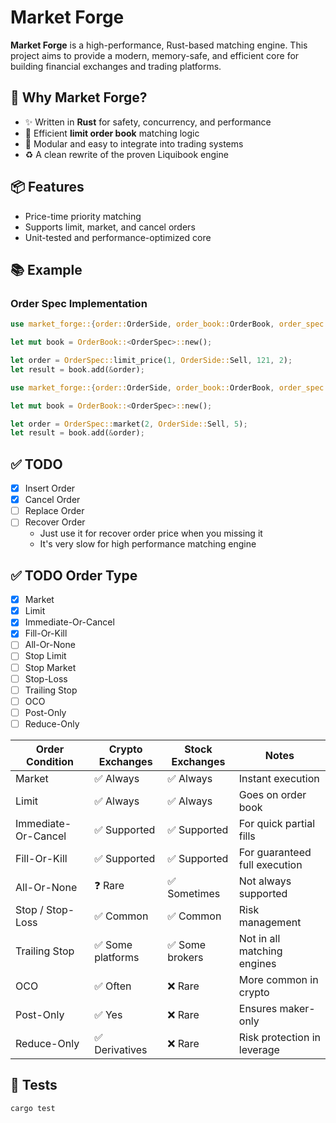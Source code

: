 # Market Forge

**Market Forge** is a high-performance, Rust-based matching engine. This project aims to provide a modern, memory-safe, and efficient core for building financial exchanges and trading platforms.

## 🚀 Why Market Forge?

- ✨ Written in **Rust** for safety, concurrency, and performance
- 🔁 Efficient **limit order book** matching logic
- 🧩 Modular and easy to integrate into trading systems
- ♻️ A clean rewrite of the proven Liquibook engine

## 📦 Features

- Price-time priority matching
- Supports limit, market, and cancel orders
- Unit-tested and performance-optimized core

## 📚 Example

### Order Spec Implementation

```rust
use market_forge::{order::OrderSide, order_book::OrderBook, order_spec::OrderSpec};

let mut book = OrderBook::<OrderSpec>::new();

let order = OrderSpec::limit_price(1, OrderSide::Sell, 121, 2);
let result = book.add(&order);
```

```rust
use market_forge::{order::OrderSide, order_book::OrderBook, order_spec::OrderSpec};

let mut book = OrderBook::<OrderSpec>::new();

let order = OrderSpec::market(2, OrderSide::Sell, 5);
let result = book.add(&order);
```

## ✅ TODO

- [x] Insert Order
- [x] Cancel Order
- [ ] Replace Order
- [ ] Recover Order
  - Just use it for recover order price when you missing it
  - It's very slow for high performance matching engine

## ✅ TODO Order Type

- [x] Market
- [x] Limit
- [x] Immediate-Or-Cancel
- [x] Fill-Or-Kill
- [ ] All-Or-None
- [ ] Stop Limit
- [ ] Stop Market
- [ ] Stop-Loss
- [ ] Trailing Stop
- [ ] OCO
- [ ] Post-Only
- [ ] Reduce-Only

| Order Condition     | Crypto Exchanges  | Stock Exchanges | Notes                         |
| ------------------- | ----------------- | --------------- | ----------------------------- |
| Market              | ✅ Always         | ✅ Always       | Instant execution             |
| Limit               | ✅ Always         | ✅ Always       | Goes on order book            |
| Immediate-Or-Cancel | ✅ Supported      | ✅ Supported    | For quick partial fills       |
| Fill-Or-Kill        | ✅ Supported      | ✅ Supported    | For guaranteed full execution |
| All-Or-None         | ❓ Rare           | ✅ Sometimes    | Not always supported          |
| Stop / Stop-Loss    | ✅ Common         | ✅ Common       | Risk management               |
| Trailing Stop       | ✅ Some platforms | ✅ Some brokers | Not in all matching engines   |
| OCO                 | ✅ Often          | ❌ Rare         | More common in crypto         |
| Post-Only           | ✅ Yes            | ❌ Rare         | Ensures maker-only            |
| Reduce-Only         | ✅ Derivatives    | ❌ Rare         | Risk protection in leverage   |

## 🧪 Tests

```bash
cargo test
```
